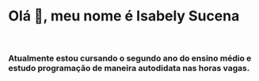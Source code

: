  # Olá 👋, meu nome é Isabely Sucena

<br>

### Atualmente estou cursando o segundo ano do ensino médio e estudo programação de maneira autodidata nas horas vagas.
